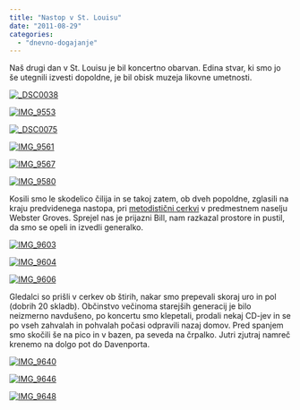 ```yaml
---
title: "Nastop v St. Louisu"
date: "2011-08-29"
categories:
  - "dnevno-dogajanje"
---
```


Naš drugi dan v St. Louisu je bil koncertno obarvan. Edina stvar, ki smo jo še utegnili izvesti dopoldne, je bil obisk muzeja likovne umetnosti.

[![_DSC0038](/images/amerika/dsc0038.jpg "_DSC0038")](/images/amerika/dsc0038.jpg)

[![IMG_9553](/images/amerika/img_9553.jpg "IMG_9553")](/images/amerika/img_9553.jpg)

[![_DSC0075](/images/amerika/dsc0075.jpg "_DSC0075")](/images/amerika/dsc0075.jpg)

[![IMG_9561](/images/amerika/img_9561.jpg "IMG_9561")](/images/amerika/img_9561.jpg)

[![IMG_9567](/images/amerika/img_9567.jpg "IMG_9567")](/images/amerika/img_9567.jpg)

[![IMG_9580](/images/amerika/img_9580.jpg "IMG_9580")](/images/amerika/img_9580.jpg)

Kosili smo le skodelico čilija in se takoj zatem, ob dveh popoldne, zglasili na kraju predvidenega nastopa, pri [metodistični cerkvi](http://maps.google.com/maps/place?q=Webster+Hills+United+Methodist+Church,+West+Lockwood+Avenue,+Webster+Groves,+St.+Louis,+MO&hl=en&cid=14823387682971815736) v predmestnem naselju Webster Groves. Sprejel nas je prijazni Bill, nam razkazal prostore in pustil, da smo se opeli in izvedli generalko.

[![IMG_9603](/images/amerika/img_9603.jpg "IMG_9603")](/images/amerika/img_9603.jpg)

[![IMG_9604](/images/amerika/img_9604.jpg "IMG_9604")](/images/amerika/img_9604.jpg)

[![IMG_9606](/images/amerika/img_9606.jpg "IMG_9606")](/images/amerika/img_9606.jpg)

Gledalci so prišli v cerkev ob štirih, nakar smo prepevali skoraj uro in pol (dobrih 20 skladb). Občinstvo večinoma starejših generacij je bilo neizmerno navdušeno, po koncertu smo klepetali, prodali nekaj CD-jev in se po vseh zahvalah in pohvalah počasi odpravili nazaj domov. Pred spanjem smo skočili še na pico in v bazen, pa seveda na črpalko. Jutri zjutraj namreč krenemo na dolgo pot do Davenporta.

[![IMG_9640](/images/amerika/img_9640.jpg "IMG_9640")](/images/amerika/img_9640.jpg)

[![IMG_9646](/images/amerika/img_9646.jpg "IMG_9646")](/images/amerika/img_9646.jpg)

[![IMG_9648](/images/amerika/img_9648.jpg "IMG_9648")](/images/amerika/img_9648.jpg)
